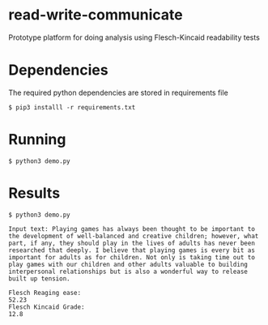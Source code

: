 # read-write-communicate
Prototype platform for doing analysis using Flesch-Kincaid readability tests

# Dependencies
The required python dependencies are stored in requirements file
```
$ pip3 installl -r requirements.txt
```

# Running
```
$ python3 demo.py
```

# Results
```
$ python3 demo.py

Input text: Playing games has always been thought to be important to the development of well-balanced and creative children; however, what part, if any, they should play in the lives of adults has never been researched that deeply. I believe that playing games is every bit as important for adults as for children. Not only is taking time out to play games with our children and other adults valuable to building interpersonal relationships but is also a wonderful way to release built up tension.

Flesch Reaging ease:
52.23
Flesch Kincaid Grade:
12.8
```
